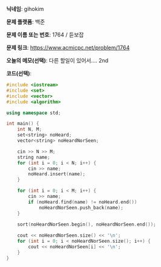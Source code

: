 **닉네임**: gihokim

**문제 플랫폼**: 백준

**문제 이름 또는 번호**: 1764 / 듣보잡

**문제 링크**: https://www.acmicpc.net/problem/1764

**오늘의 메모(선택)**: 다른 할일이 있어서.... 2nd

**코드(선택)**:

```c++
#include <iostream>
#include <set>
#include <vector>
#include <algorithm>

using namespace std;

int main() {
	int N, M;
	set<string> noHeard;
	vector<string> noHeardNorSeen;

	cin >> N >> M;
	string name;
	for (int i = 0; i < N; i++) {
		cin >> name;
		noHeard.insert(name);
	}

	for (int i = 0; i < M; i++) {
		cin >> name;
		if (noHeard.find(name) != noHeard.end())
			noHeardNorSeen.push_back(name);
	}

	sort(noHeardNorSeen.begin(), noHeardNorSeen.end());
	
	cout << noHeardNorSeen.size() << '\n';
	for (int i = 0; i < noHeardNorSeen.size(); i++) {
		cout << noHeardNorSeen[i] << '\n';
	}
}
```
